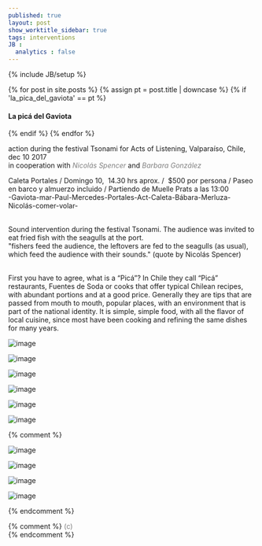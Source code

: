 ```yaml
---
published: true
layout: post
show_worktitle_sidebar: true
tags: interventions
JB :
  analytics : false
---
```


{% include JB/setup %}


<div class="container-parent">
<div class="container-narrow-right">
{% for post in site.posts %}
	{% assign pt = post.title | downcase %}
	{% if 'la_pica_del_gaviota' == pt %}
<h4><a href="{{ BASE_PATH }}{{ post.url }}"></a>La picá del Gaviota</h4>
	{% endif %}
{% endfor %}

<p>
action during the festival Tsonami for Acts of Listening, Valparaíso, Chile, dec 10 2017<br /> 
in cooperation with <a href="http://www.nicolasspencer.cl/" target="_blank" style="text-decoration:none; color: grey"><i>Nicolás Spencer</i></a> and
<a href="www.barbaragonzalezbarrera.com" target="_blank" style="text-decoration:none; color: grey"><i>Barbara González</i></a><br />

Caleta Portales / Domingo 10,  14.30 hrs aprox. /  $500 por persona / Paseo en barco y almuerzo incluido / Partiendo de Muelle Prats a las 13:00<br />
-Gaviota-mar-Paul-Mercedes-Portales-Act-Caleta-Bábara-Merluza-Nicolás-comer-volar-<br />
<br />

Sound intervention during the festival Tsonami. The audience was invited to eat fried fish with the seagulls at the port.<br />
"fishers feed the audience, the leftovers are fed to the seagulls (as usual), which feed the audience with their sounds." (quote by Nicolás Spencer)<br />

<br />
First you have to agree, what is a “Picá”? In Chile they call “Picá” restaurants, Fuentes de Soda or cooks that offer typical Chilean recipes, with abundant portions and at a good price. Generally they are tips that are passed from mouth to mouth, popular places, with an environment that is part of the national identity. It is simple, simple food, with all the flavor of local cuisine, since most have been cooking and refining the same dishes for many years.


</p>
</div>


<div class="container-narrow-left">
<img src="{{ site.url }}/images/pica_seagulls1_sm.jpg" alt="image">
<p></p>
<img src="{{ site.url }}/images/pica_audience_sm.jpg" alt="image">
<p></p>
<img src="{{ site.url }}/images/pica_fish_sm.jpg" alt="image">
<p></p>
<img src="{{ site.url }}/images/pica_leftovers_sm.jpg" alt="image">
<p></p>
<img src="{{ site.url }}/images/pica_puerto_sm.jpg" alt="image">
<p></p>

<img src="{{ site.url }}/images/pica_invitation_sm.jpg" alt="image">

{% comment %}
<p></p>
<img src="{{ site.url }}/images/drachen_antenna_small_lg.jpg" alt="image">
<p></p>
<img src="{{ site.url }}/images/drachen_cape_horn_small.jpg" alt="image">
<p></p>


<img src="{{ site.url }}/images/drachen_bahia_inutil_small.jpg" alt="image">
<p></p>
<img src="{{ site.url }}/images/drachen_puerto_williams_small.jpg" alt="image">
<p></p>
{% endcomment %}


</div>
</div>




{% comment %}
<font color="grey">(c)<br /></font>
{% endcomment %}
